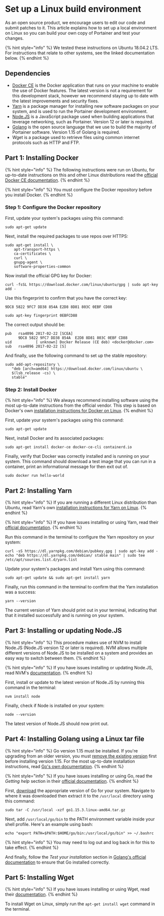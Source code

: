 # Set up a Linux build environment

As an open source product, we encourage users to edit our code and submit patches to it. This article explains how to set up a local environment on Linux so you can build your own copy of Portainer and test your changes.

{% hint style="info" %}
We tested these instructions on Ubuntu 18.04.2 LTS. For instructions that relate to other systems, see the linked documentation below.
{% endhint %}

## Dependencies

* [Docker CE](https://docs.docker.com/install/) is the Docker application that runs on your machine to enable the use of Docker features. The latest version is not a requirement for this development stack, however we recommend staying up to date with the latest improvements and security fixes.
* ​[Yarn](https://yarnpkg.com/en/docs/install#mac-stable) is a package manager for installing new software packages on your system, and is used to run the Portainer development environment.
* [Node.JS](https://nodejs.org/en/download/) is a JavaScript package used when building applications that leverage networking, such as Portainer. Version 12 or later is required.
* [Golang](https://golang.org/dl/) is the open source language that we use to build the majority of Portainer software. Version 1.15 of Golang is required.
* Wget is a package used to retrieve files using common internet protocols such as HTTP and FTP.

## Part 1: Installing Docker

{% hint style="info" %}
The following instructions were run on Ubuntu, for up-to-date instructions on this and other Linux distributions read the [official Docker CE documentation](https://docs.docker.com/install/).
{% endhint %}

{% hint style="info" %}
You must configure the Docker repository before you install Docker.
{% endhint %}

### Step 1: Configure the Docker repository

First, update your system's packages using this command:

```text
sudo apt-get update
```

Next, install the required packages to use repos over HTTPS:

```text
sudo apt-get install \
    apt-transport-https \
    ca-certificates \
    curl \
    gnupg-agent \
    software-properties-common
```

Now install the official GPG key for Docker:

```text
curl -fsSL https://download.docker.com/linux/ubuntu/gpg | sudo apt-key add -
```

Use this fingerprint to confirm that you have the correct key:

`9DC8 5822 9FC7 DD38 854A E2D8 8D81 803C 0EBF CD88`

```text
sudo apt-key fingerprint 0EBFCD88
```

The correct output should be:

```text
pub   rsa4096 2017-02-22 [SCEA]
      9DC8 5822 9FC7 DD38 854A  E2D8 8D81 803C 0EBF CD88
uid           [ unknown] Docker Release (CE deb) <docker@docker.com>
sub   rsa4096 2017-02-22 [S]
```

And finally, use the following command to set up the stable repository:

```text
sudo add-apt-repository \
   "deb [arch=amd64] https://download.docker.com/linux/ubuntu \
   $(lsb_release -cs) \
   stable"
```

### Step 2: Install Docker

{% hint style="info" %}
We always recommend installing software using the most up-to-date instructions from the official vendor. This step is based on Docker's own [installation instructions for Docker on Linux](https://docs.docker.com/install/).
{% endhint %}

First, update your system's packages using this command:

```text
sudo apt-get update
```

Next, install Docker and its associated packages:

```text
sudo apt-get install docker-ce docker-ce-cli containerd.io
```

Finally, verify that Docker was correctly installed and is running on your system. This command should download a test image that you can run in a container, print an informational message for then exit out of.

```text
sudo docker run hello-world
```

## Part 2: Installing Yarn

{% hint style="info" %}
If you are running a different Linux distribution than Ubuntu, read Yarn's own [installation instructions for Yarn on Linux](https://yarnpkg.com/en/docs/install).
{% endhint %}

{% hint style="info" %}
If you have issues installing or using Yarn, read their [official documentation](https://yarnpkg.com/en/docs/install#mac-stable).
{% endhint %}

Run this command in the terminal to configure the Yarn repository on your system:

```text
curl -sS https://dl.yarnpkg.com/debian/pubkey.gpg | sudo apt-key add -
echo "deb https://dl.yarnpkg.com/debian/ stable main" | sudo tee /etc/apt/sources.list.d/yarn.list
```

Update your system's packages and install Yarn using this command:

```text
sudo apt-get update && sudo apt-get install yarn
```

Finally, run this command in the terminal to confirm that the Yarn installation was a success:

```text
yarn --version
```

The current version of Yarn should print out in your terminal, indicating that that it installed successfully and is running on your system.

## Part 3: Installing or updating Node.JS

{% hint style="info" %}
This procedure makes use of NVM to install Node.JS \(Node.JS version 12 or later is required\). NVM allows multiple different versions of Node.JS to be installed on a system and provides an easy way to switch between them.
{% endhint %}

{% hint style="info" %}
If you have issues installing or updating Node.JS, read NVM's [documentation](https://github.com/creationix/nvm).
{% endhint %}

First, install or update to the latest version of Node.JS by running this command in the terminal:

```text
nvm install node
```

Finally, check if Node is installed on your system:

```text
node --version
```

The latest version of Node.JS should now print out.

## Part 4: Installing Golang using a Linux tar file

{% hint style="info" %}
Go version 1.15 must be installed. If you're upgrading from an older version, you must [remove the existing version](https://golang.org/doc/install#uninstall) first before installing version 1.15. For the most up-to-date installation instructions, read [Go's own documentation](https://golang.org/doc/install#install).
{% endhint %}

{% hint style="info" %}
If you have issues installing or using Go, read the _Getting help_ section in their [official documentation](https://golang.org/doc/install#help).
{% endhint %}

First, [download](https://golang.org/dl/) the appropriate version of Go for your system. Navigate to where it was downloaded then extract it to the `/usr/local` directory using this command:

```text
sudo tar -C /usr/local -xzf go1.15.3.linux-amd64.tar.gz
```

Next, add `/usr/local/go/bin` to the PATH environment variable inside your shell profile. Here's an example using bash:

```text
echo "export PATH=$PATH:$HOME/go/bin:/usr/local/go/bin" >> ~/.bashrc
```

{% hint style="info" %}
You may need to log out and log back in for this to take effect.
{% endhint %}

And finally, follow the _Test your installation_ section in [Golang's official documentation](https://golang.org/doc/code.html#Testing) to ensure that Go installed correctly.

## Part 5: Installing Wget

{% hint style="info" %}
If you have issues installing or using Wget, read their [documentation](https://www.gnu.org/software/wget/manual/).
{% endhint %}

To install Wget on Linux, simply run the `apt-get install wget` command in the terminal.

